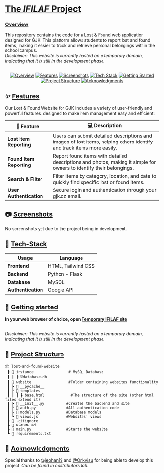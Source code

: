 # [The _IFILAF_ Project](https://ifilaf.onrender.com)
### [Overview](#overview)
This repository contains the code for a Lost & Found web application designed for GJK. This platform allows students to report lost and found items, making it easier to track and retrieve personal belongings within the school campus.
<br>
_Disclaimer: This website is currently hosted on a temporary domain, indicating that it is still in the development phase._
<br>
<br>
<p align="center">
  <a href="#overview"><img src="https://img.shields.io/badge/📄-Overview-blue?style=for-the-badge" alt="Overview"></a>
  <a href="#features"><img src="https://img.shields.io/badge/✨-Features-green?style=for-the-badge" alt="Features"></a>
  <a href="#screenshots"><img src="https://img.shields.io/badge/📷-Screenshots-lightgrey?style=for-the-badge" alt="Screenshots"></a>
  <a href="#tech-stack"><img src="https://img.shields.io/badge/🔧-Tech_Stack-blueviolet?style=for-the-badge" alt="Tech Stack"></a>
  <a href="#getting-started"><img src="https://img.shields.io/badge/🚀-Getting_Started-orange?style=for-the-badge" alt="Getting Started"></a>
  <a href="#project-structure"><img src="https://img.shields.io/badge/📂-Project_Structure-red?style=for-the-badge" alt="Project Structure"></a>
  <!-- <a href="#contributing"><img src="https://img.shields.io/badge/🤝-Contributing-yellowgreen?style=for-the-badge" alt="Contributing"></a>
  <a href="#license"><img src="https://img.shields.io/badge/📜-License-9cf?style=for-the-badge" alt="License"></a> -->
  <a href="#acknowledgments"><img src="https://img.shields.io/badge/🙏-Acknowledgments-ff69b4?style=for-the-badge" alt="Acknowledgments"></a>
</p>

## ✨ [Features](#features)

Our Lost & Found Website for GJK includes a variety of user-friendly and powerful features, designed to make item management easy and efficient:

| 🌟 Feature                    | 💻 Description                                                                 |
|-------------------------------|------------------------------------------------------------------------------|
| **Lost Item Reporting**       | Users can submit detailed descriptions and images of lost items, helping others identify and track items more easily. |
| **Found Item Reporting**      | Report found items with detailed descriptions and photos, making it simple for owners to identify their belongings. |
| **Search & Filter**           | Filter items by category, location, and date to quickly find specific lost or found items. |
| **User Authentication**       | Secure login and authentication through your gjk.cz email. |

## 📷 [Screenshots](#screenshots)

No screenshots yet due to the project being in development.

## 🔧 [Tech-Stack](#tech-stack)

| Usage                         | Language                                                                      |
|-------------------------------|------------------------------------------------------------------------------|
| **Frontend**                  | HTML, Tailwind CSS |
| **Backend**                   | Python - Flask |
| **Database**                  | MySQL |
| **Authentication**            | Google API |

## 🚀 [Getting started](#getting-started)

**In your web browser of choice, open [Temporary IFILAF site](https://ifilaf.onrender.com/)**
<br>
<br>

_Disclaimer: This website is currently hosted on a temporary domain, indicating that it is still in the development phase._ 


## 📂 [Project Structure](#project-structure)
```plaintext
📦 lost-and-found-website
 ┣ 📂 instance                # MySQL Database
 ┃ ┃ ┣ 🗄️database.db
 ┃ 📂 website                 #Folder containing websites functionality                        
 ┃ ┣ 📂 __pycache__
 ┃ ┣ 📂 templates
 ┃ ┃ ┃ ┣ base.html            #The structure of the site (other html files extend it)
 ┃ ┣ 📜 __init__.py          #Creates the backend and site    
 ┃ ┣ 📜 auth.py              #All authentication code
 ┃ ┣ 📜 models.py            #Database models     
 ┃ ┗ 📜 views.js             #Websites' views               
 ┣ 📜 .gitignore    
 ┣ 📜 README.md               
 ┣ 📜 main.py                #Starts the website
 ┗ 📜 requirements.txt
```

## 🙏 [Acknowledgments](#acknowledgments)

Special thanks to [@jeohan19](https://www.github.com/jeohan19) and [@Onkvisu](https://www.github.com/onkvisu) for being able to develop this project. _Can be found in contributors tab._
